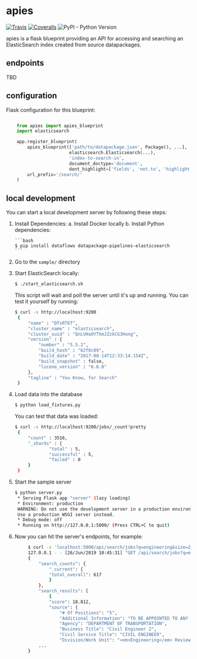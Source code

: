 # apies

[![Travis](https://img.shields.io/travis/OpenBudget/apies/master.svg)](https://travis-ci.org/datahq/apies)
[![Coveralls](http://img.shields.io/coveralls/OpenBudget/apies.svg?branch=master)](https://coveralls.io/r/OpenBudget/apies?branch=master)
![PyPI - Python Version](https://img.shields.io/pypi/pyversions/apies.svg)

apies is a flask blueprint providing an API for accessing and searching an ElasticSearch index created from source datapackages.

## endpoints

TBD

## configuration

Flask configuration for this blueprint:


```python

    from apies import apies_blueprint
    import elasticsearch

    app.register_blueprint(
        apies_blueprint(['path/to/datapackage.json', Package(), ...],
                        elasticsearch.Elasticsearch(...), 
                        'index-to-search-in', 
                        document_doctype='document',
                        dont_highlight=['fields', 'not.to', 'highlight']),
        url_prefix='/search/'
    )
```

## local development

You can start a local development server by following these steps:

1. Install Dependencies:
    a. Install Docker locally
    b. Install Python dependencies:

       ```bash
       $ pip install dataflows datapackage-pipelines-elasticsearch
       ```
2. Go to the `sample/` directory
3. Start ElasticSearch locally:
   ```bash
   $ ./start_elasticsearch.sh
   ```

   This script will wait and poll the server until it's up and running.
   You can test it yourself by running:
   ```bash
   $ curl -s http://localhost:9200
    {
        "name" : "DTsRT6T",
        "cluster_name" : "elasticsearch",
        "cluster_uuid" : "QnLVHaOYTkmJZzkCG3Hong",
        "version" : {
            "number" : "5.5.2",
            "build_hash" : "b2f0c09",
            "build_date" : "2017-08-14T12:33:14.154Z",
            "build_snapshot" : false,
            "lucene_version" : "6.6.0"
        },
        "tagline" : "You Know, for Search"
    }
   ```
4. Load data into the database
   ```bash
   $ python load_fixtures.py
   ```
   You can test that data was loaded:
   ```bash
   $ curl -s http://localhost:9200/jobs/_count?pretty
    {
        "count" : 3516,
        "_shards" : {
                "total" : 5,
                "successful" : 5,
                "failed" : 0
        }
    }
   ```
5. Start the sample server
   ```bash
   $ python server.py 
    * Serving Flask app "server" (lazy loading)
    * Environment: production
    WARNING: Do not use the development server in a production environment.
    Use a production WSGI server instead.
    * Debug mode: off
    * Running on http://127.0.0.1:5000/ (Press CTRL+C to quit)
   ```  
6. Now you can hit the server's endpoints, for example:
   ```bash
        $ curl -s 'localhost:5000/api/search/jobs?q=engineering&size=2' | jq
        127.0.0.1 - - [26/Jun/2019 10:45:31] "GET /api/search/jobs?q=engineering&size=2 HTTP/1.1" 200 -
        {
            "search_counts": {
                "_current": {
                "total_overall": 617
                }
            },
            "search_results": [
                {
                "score": 18.812,
                "source": {
                    "# Of Positions": "5",
                    "Additional Information": "TO BE APPOINTED TO ANY CIVIL <em>ENGINEERING</em> POSITION IN BRIDGES, CANDIDATES MUST POSSESS ONE YEAR OF CIVIL <em>ENGINEERING</em> EXPERIENCE IN BRIDGE DESIGN, BRIDGE CONSTRUCTION, BRIDGE MAINTENANCE OR BRIDGE INSPECTION.",
                    "Agency": "DEPARTMENT OF TRANSPORTATION",
                    "Business Title": "Civil Engineer 2",
                    "Civil Service Title": "CIVIL ENGINEER",
                    "Division/Work Unit": "<em>Engineering</em> Review & Support",
            ...
        }
    ```